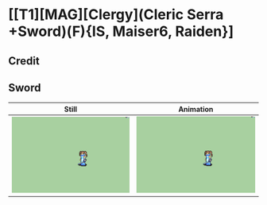 # [\[T1\]\[MAG\]\[Clergy\]\(Cleric Serra +Sword\)\(F\){IS, Maiser6, Raiden}]

## Credit


	
## Sword

| Still | Animation |
| :---: | :-------: |
| ![Sword still](./Sword_000.png) | ![Sword animation](./Sword.gif) |
